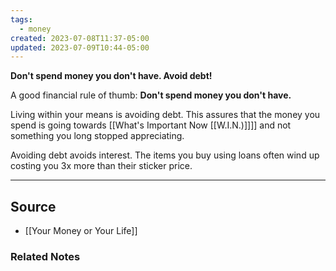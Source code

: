 ```yaml
---
tags:
  - money
created: 2023-07-08T11:37-05:00
updated: 2023-07-09T10:44-05:00
---
```

**Don't spend money you don't have. Avoid debt!**

A good financial rule of thumb: **Don't spend money you don't have.**

Living within your means is avoiding debt. This assures that the money you spend is going towards [[What's Important Now [[W.I.N.)]]]] and not something you long stopped appreciating. 

Avoiding debt avoids interest. The items you buy using loans often wind up costing you 3x more than their sticker price.

---

## Source
- [[Your Money or Your Life]]

### Related Notes